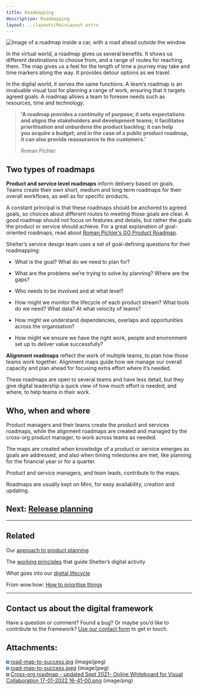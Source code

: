 ```yaml
---
title: Roadmapping
description: Roadmapping
layout: ../layouts/MainLayout.astro
---
```


![Image of a roadmap inside a car, with a road ahead outside the window.](attachments/936935546/936935571.jpg)

In the virtual world, a roadmap gives us several benefits. It shows us different destinations to choose from, and a range of routes for reaching them. The map gives us a feel for the length of time a journey may take and time markers along the way. It provides detour options as we travel.

In the digital world, it serves the same functions. A team’s roadmap is an invaluable visual tool for planning a range of work, ensuring that it targets agreed goals. A roadmap allows a team to foresee needs such as resources, time and technology.

> **'A roadmap provides a continuity of purpose; it sets expectations and aligns the stakeholders and development teams; it facilitates prioritisation and unburdens the product backlog; it can help you acquire a budget; and in the case of a public product roadmap, it can also provide reassurance to the customers.'**
> 
> Roman Pichler

Two types of roadmaps
---------------------

**Product and service level roadmaps** inform delivery based on goals. Teams create their own short, medium and long term roadmaps for their overall workflows, as well as for specific products.

A constant principal is that these roadmaps should be anchored to agreed goals, so choices about different routes to meeting those goals are clear. A good roadmap should not focus on features and details, but rather the goals the product or service should achieve. For a great explanation of goal-oriented roadmaps, read about [Roman Pichler’s GO Product Roadmap](https://www.romanpichler.com/blog/goal-oriented-agile-product-roadmap/).

Shelter’s service design team uses a set of goal-defining questions for their roadmapping:

*   What is the goal? What do we need to plan for?
    
*   What are the problems we’re trying to solve by planning? Where are the gaps?
    
*   Who needs to be involved and at what level?
    
*   How might we monitor the lifecycle of each product stream? What tools do we need? What data? At what velocity of teams?
    
*   How might we understand dependencies, overlaps and opportunities across the organisation?
    
*   How might we ensure we have the right work, people and environment set up to deliver value successfully?
    

**Alignment roadmaps** reflect the work of multiple teams, to plan how those teams work together. Alignment maps guide how we manage our overall capacity and plan ahead for focusing extra effort where it’s needed.

These roadmaps are open to several teams and have less detail, but they give digital leadership a quick view of how much effort is needed, and where, to help teams in their work.

Who, when and where
-------------------

Product managers and their teams create the product and services roadmaps, while the alignment roadmaps are created and managed by the cross-org product manager, to work across teams as needed.

The maps are created when knowledge of a product or service emerges as goals are addressed, and also when timing milestones are met, like planning for the financial year or for a quarter.

Product and service managers, and team leads, contribute to the maps.

Roadmaps are usually kept on Miro, for easy availability, creation and updating.

Next: [Release planning](https://shelteruk.atlassian.net/browse/DF-8)
---------------------------------------------------------------------

* * *

Related
-------

Our [approach to product planning](The-product-planning-approach_936935511.html)

The [working principles](Our-working-principles_404389919.html) that guide Shelter’s digital activity

What goes into our [digital lifecycle](The-digital-lifecycle_839647233.html)

From wow.how: [How to prioritise things](https://wow.how/to-/prioritise-things)

* * *

Contact us about the digital framework
--------------------------------------

Have a question or comment? Found a bug? Or maybe you’d like to contribute to the framework? [Use our contact form](https://england.shelter.org.uk/contact_us_about_the_digital_framework) to get in touch.

Attachments:
------------

![](images/icons/bullet_blue.gif) [road-map-to-success.jpg](attachments/936935546/936935571.jpg) (image/jpeg)  
![](images/icons/bullet_blue.gif) [road-map-to-success.jpeg](attachments/936935546/936935574.jpeg) (image/jpeg)  
![](images/icons/bullet_blue.gif) [Cross-org roadmap - updated Sept 2021- Online Whiteboard for Visual Collaboration 17-01-2022 16-41-00.png](attachments/936935546/936935577.png) (image/png)
